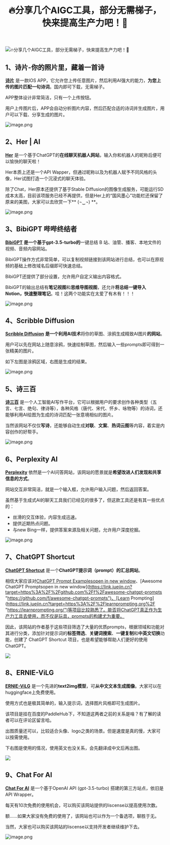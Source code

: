 ﻿---
title: '🔥分享几个AIGC工具，部分无需梯子，快来提高生产力吧！💪'
excerpt: "AIGC（ AI Generated Content）"
classes: wide
categories: AI
tags: AIGC
---

![🔥分享几个AIGC工具，部分无需梯子，快来提高生产力吧！💪](https://p3-juejin.byteimg.com/tos-cn-i-k3u1fbpfcp/a9500f135f79443ea638214cac127614~tplv-k3u1fbpfcp-zoom-crop-mark:1512:1512:1512:851.awebp?)

## 1、诗片-你的照片里，藏着一首诗

[**诗片**](https://link.juejin.cn?target=https%3A%2F%2Fshipian.danieljia.work%2F "https://shipian.danieljia.work/") 是一款IOS APP，它允许您上传任意图片，然后利用AI强大的能力，**为您上传的图片匹配一句诗词**。国内即可下载，无需梯子。

APP整体设计非常简洁，只有一个上传按钮。

用户上传图片后，APP会自动分析图片内容，然后匹配合适的诗词并生成图片，用户可以下载、分享生成的图片。

![image.png](https://p3-juejin.byteimg.com/tos-cn-i-k3u1fbpfcp/42d44276e75a4ca0a5dbd303eca03367~tplv-k3u1fbpfcp-zoom-in-crop-mark:1512:0:0:0.awebp?)

## 2、Her | AI

[**Her**](https://link.juejin.cn?target=https%3A%2F%2Fchilloutai.com%2F "https://chilloutai.com/") 是一个基于ChatGPT的**在线聊天机器人网站**，输入你和机器人的昵称后便可以愉快的聊天啦！

Her本质上还是一个API Wapper，但通过昵称以及为机器人赋予不同风格的头像，Her试图打造一个沉浸式的聊天体验。

除了Chat，Her原本还提供了基于Stable Diffusion的图像生成服务，可能运行SD成本太高，目前该项服务已经不再提供，但是Her上的“国风墨心”功能栏还保留了原来的美图，大家可以去欣赏一下\*\* (¬‿¬) \*\*。

![image.png](https://p6-juejin.byteimg.com/tos-cn-i-k3u1fbpfcp/cc5e9ce04641455eaab155d5e0edc038~tplv-k3u1fbpfcp-zoom-in-crop-mark:1512:0:0:0.awebp?)

## 3、BibiGPT 哔哔终结者

[**BibiGPT**](https://link.juejin.cn?target=https%3A%2F%2Fb.jimmylv.cn%2F "https://b.jimmylv.cn/") **是一个基于gpt-3.5-turbo的**一键总结 B 站、油管、播客、本地文件的视频、音频内容网站。

BibiGPT操作方式非常简单，可以复制视频链接到该网站进行总结，也可以在原视频的基础上修改域名后缀即可快速总结。

BibiGPT还提供了部分设置，允许用户自定义输出内容格式。

BibiGPT的输出总结有**笔记视图**和**思维导图视图**，还允许**将总结一键导入Notion，快速整理笔记**。哇！这两个功能实在太爱了有木有！！！

![image.png](https://p1-juejin.byteimg.com/tos-cn-i-k3u1fbpfcp/29071e9c35db47a3bd7e78375cf245a2~tplv-k3u1fbpfcp-zoom-in-crop-mark:1512:0:0:0.awebp?)

## 4、Scribble Diffusion

[**Scribble Diffusion**](https://link.juejin.cn?target=https%3A%2F%2Fscribblediffusion.com%2F "https://scribblediffusion.com/") **是一个利用AI技术**将你的草图、涂鸦生成精致AI图片**的网站**。

用户可以先在网站上随意涂鸦，快速绘制草图，然后输入一些prompts即可得到一张精美的图片。

如下左图是涂鸦区域，右图是生成的结果。

![image.png](https://p3-juejin.byteimg.com/tos-cn-i-k3u1fbpfcp/36a2d32083904989acad1e223014e1d8~tplv-k3u1fbpfcp-zoom-in-crop-mark:1512:0:0:0.awebp?)

## 5、诗三百

[**诗三百**](https://link.juejin.cn?target=https%3A%2F%2Fwww.aichpoem.net%2F%23%2Fshisanbai%2Fpoem "https://www.aichpoem.net/#/shisanbai/poem") 是一个人工智能AI写作平台，它可以根据用户的要求创作各种类型（五言、七言、绝句、律诗等），各种风格（唐代、宋代、怀乡、咏物等）的诗词，还能够利用AI绘图为生成的诗词匹配一张意境相似的图片。

当然该网站不仅仅**写诗**，还能够自动生成**对联**、**文案**、**热词云图**等内容，着实是内容创作的好帮手。

![image.png](https://p6-juejin.byteimg.com/tos-cn-i-k3u1fbpfcp/0226ea86b8b845fab4ae66ace409f116~tplv-k3u1fbpfcp-zoom-in-crop-mark:1512:0:0:0.awebp?)

## 6、Perplexity AI

[**Perplexity**](https://link.juejin.cn?target=https%3A%2F%2Fwww.perplexity.ai%2F "https://www.perplexity.ai/") 依然是一个AI问答网站，该网站的愿景就是**希望改进人们发现和共享信息的方式**。

网站交互非常简洁，就是一个输入框，允许用户输入问题，然后返回答案。

虽然基于生成式AI的聊天工具我们已经见的很多了，但这款工具还是有其一些优点的：

* 丝滑的交互体验，内容生成迅速。
* 提供近期热点问题。
* 与new Bing一样，提供答案来源及相关问题，允许用户深度挖掘。

![image.png](https://p9-juejin.byteimg.com/tos-cn-i-k3u1fbpfcp/198dd7f09c614aa1a8e887f52f3100ce~tplv-k3u1fbpfcp-zoom-in-crop-mark:1512:0:0:0.awebp?)

## 7、ChatGPT Shortcut

[**ChatGPT Shortcut**](https://link.juejin.cn?target=https%3A%2F%2Fai.newzone.top%2F%3Ftags%3Dmind%26tags%3Dsocial%26tags%3Dcomments%26tags%3Dinterpreter%26tags%3Dtool "https://ai.newzone.top/?tags=mind&tags=social&tags=comments&tags=interpreter&tags=tool") 是一个**ChatGPT提示词（prompt）的汇总网站**。

相信大家应该对[ChatGPT Prompt Examplesopen in new window](https://link.juejin.cn?target=https%3A%2F%2Fplatform.openai.com%2Fexamples "https://platform.openai.com/examples")、[Awesome ChatGPT Promptsopen in new window](https://link.juejin.cn?target=https%3A%2F%2Fgithub.com%2Ff%2Fawesome-chatgpt-prompts "https://github.com/f/awesome-chatgpt-prompts")、[Learn Prompting](https://link.juejin.cn?target=https%3A%2F%2Flearnprompting.org%2F "https://learnprompting.org/")等项目比较熟悉了。能否将ChatGPT真正作为生产力工具去使用，而不仅是玩具，prompts的构建尤为重要。

因此，该网站的作者基于这些项目筛选了大量的优质prompts，根据领域和功能对其进行分类，添加针对提示词的**标签筛选**、**关键词搜索**、**一键复制**和**中英文切换**功能，创建了 ChatGPT Shortcut 项目，也是希望能够帮助人们更好的使用ChatGPT。

![](https://p3-juejin.byteimg.com/tos-cn-i-k3u1fbpfcp/db9bc743533c4b75978ba3bef17fa38d~tplv-k3u1fbpfcp-zoom-in-crop-mark:1512:0:0:0.awebp)

## 8、ERNIE-ViLG

[**ERNIE-ViLG**](https://link.juejin.cn?target=https%3A%2F%2Fhuggingface.co%2Fspaces%2FPaddlePaddle%2FERNIE-ViLG "https://huggingface.co/spaces/PaddlePaddle/ERNIE-ViLG") 是一个先进的**text2img模型**，可**从中文文本生成图像**。大家可以在huggingface上免费使用。

使用方式也是极其简单的，输入提示词，选择图片风格即可生成图片。

该项目是挂在百度的PaddleHub下，不知道这两者之前的关系是啥？有了解的读者可以在评论区留言哈。

出图质量还可以，比较适合头像、logo之类的场景。但是速度是真的慢，大家可以按需使用。

下右图是使用的情况，使用英文也没关系，会先翻译成中文后再出图。

![](https://p3-juejin.byteimg.com/tos-cn-i-k3u1fbpfcp/bd305a8093bf4b44bce30894d09bab1c~tplv-k3u1fbpfcp-zoom-in-crop-mark:1512:0:0:0.awebp)

## 9、Chat For AI

[**Chat For AI**](https://link.juejin.cn?target=https%3A%2F%2Fchatforai.com%2F "https://chatforai.com/") 是一个基于OpenAI API (gpt-3.5-turbo) 搭建的第三方站点，依旧是API Wrapper。

每天有10次免费的使用机会，可以购买该网站提供的liscense以提高使用次数。

额......如果大家没有免费的使用了，该网站也可以作为一个备选项，聊胜于无。

当然，大家也可以购买该网站的liscense以支持开发者继续维护下去。

![image.png](https://p9-juejin.byteimg.com/tos-cn-i-k3u1fbpfcp/42cf45a9bdf849b895bd452a9ef0f5b7~tplv-k3u1fbpfcp-zoom-in-crop-mark:1512:0:0:0.awebp?)
